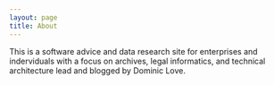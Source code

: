 ```yaml
---
layout: page
title: About
---
```


This is a software advice and data research site for enterprises and inderviduals with a focus on archives, legal informatics, and technical architecture lead and blogged by Dominic Love.




